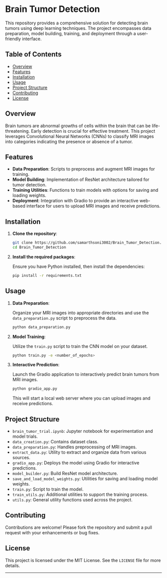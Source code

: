 # Brain Tumor Detection

This repository provides a comprehensive solution for detecting brain tumors using deep learning techniques. The project encompasses data preparation, model building, training, and deployment through a user-friendly interface.

## Table of Contents

- [Overview](#overview)
- [Features](#features)
- [Installation](#installation)
- [Usage](#usage)
- [Project Structure](#project-structure)
- [Contributing](#contributing)
- [License](#license)

## Overview

Brain tumors are abnormal growths of cells within the brain that can be life-threatening. Early detection is crucial for effective treatment. This project leverages Convolutional Neural Networks (CNNs) to classify MRI images into categories indicating the presence or absence of a tumor.

## Features

- **Data Preparation**: Scripts to preprocess and augment MRI images for training.
- **Model Building**: Implementation of ResNet architecture tailored for tumor detection.
- **Training Utilities**: Functions to train models with options for saving and loading weights.
- **Deployment**: Integration with Gradio to provide an interactive web-based interface for users to upload MRI images and receive predictions.

## Installation

1. **Clone the repository**:

   ```bash
   git clone https://github.com/samarthsoni3002/Brain_Tumor_Detection.git
   cd Brain_Tumor_Detection
   ```

2. **Install the required packages**:

   Ensure you have Python installed, then install the dependencies:

   ```bash
   pip install -r requirements.txt
   ```

## Usage

1. **Data Preparation**:

   Organize your MRI images into appropriate directories and use the `data_preparation.py` script to preprocess the data.

   ```bash
   python data_preparation.py
   ```

2. **Model Training**:

   Utilize the `train.py` script to train the CNN model on your dataset.

   ```bash
   python train.py -e <number_of_epochs>
   ```

3. **Interactive Prediction**:

   Launch the Gradio application to interactively predict brain tumors from MRI images.

   ```bash
   python gradio_app.py
   ```

   This will start a local web server where you can upload images and receive predictions.

## Project Structure

- `brain_tumor_trial.ipynb`: Jupyter notebook for experimentation and model trials.
- `data_creation.py`: Contains dataset class.
- `data_preparation.py`: Handles preprocessing of MRI images.
- `extract_data.py`: Utility to extract and organize data from various sources.
- `gradio_app.py`: Deploys the model using Gradio for interactive predictions.
- `model_builder.py`: Build ResNet model architecture.
- `save_and_load_model_weights.py`: Utilities for saving and loading model weights.
- `train.py`: Script to train the model.
- `train_utils.py`: Additional utilities to support the training process.
- `utils.py`: General utility functions used across the project.

## Contributing

Contributions are welcome! Please fork the repository and submit a pull request with your enhancements or bug fixes.

## License

This project is licensed under the MIT License. See the `LICENSE` file for more details.

---
